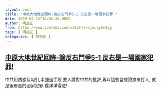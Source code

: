 ```yaml
---
layout: post
title: "中原大地世紀回眸-論反右鬥爭5-1 反右是一場國家犯罪!"
date: 2009-08-23T16:05:26.000Z
author: 明居正
from: https://www.youtube.com/watch?v=xjauayAn8qg
tags: [ 明居正 ]
categories: [ 明居正 ]
---
```

<!--1251043526000-->
[中原大地世紀回眸-論反右鬥爭5-1 反右是一場國家犯罪!](https://www.youtube.com/watch?v=xjauayAn8qg)
------

<div>
中共用誘惑及勾引,半強迫手段,要人講對中共的批評,再以這些當成證據來打人, 就是很邪惡的國家犯罪,還洋洋得意!
</div>
